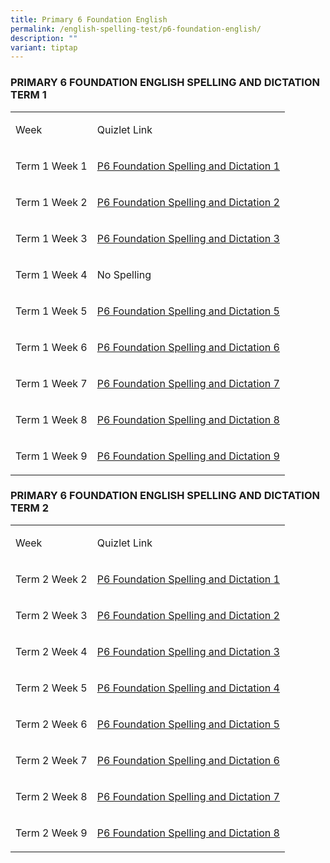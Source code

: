 ```yaml
---
title: Primary 6 Foundation English
permalink: /english-spelling-test/p6-foundation-english/
description: ""
variant: tiptap
---
```

<h3>PRIMARY 6 FOUNDATION ENGLISH SPELLING AND DICTATION TERM 1</h3>
<table>
<tbody>
<tr>
<td rowspan="1" colspan="1">
<p>Week</p>
</td>
<td rowspan="1" colspan="1">
<p>Quizlet Link</p>
</td>
</tr>
<tr>
<td rowspan="1" colspan="1">
<p>Term 1 Week 1</p>
</td>
<td rowspan="1" colspan="1">
<p><a href="https://quizlet.com/_98v349?x=1jqt&amp;i=1c2gxb" rel="noopener noreferrer nofollow" target="_blank">P6 Foundation Spelling and Dictation 1</a>
</p>
</td>
</tr>
<tr>
<td rowspan="1" colspan="1">
<p>Term 1 Week 2</p>
</td>
<td rowspan="1" colspan="1">
<p><a href="https://quizlet.com/_98v646?x=1jqt&amp;i=1c2gxb" rel="noopener noreferrer nofollow" target="_blank">P6 Foundation Spelling and Dictation 2</a>
</p>
</td>
</tr>
<tr>
<td rowspan="1" colspan="1">
<p>Term 1 Week 3</p>
</td>
<td rowspan="1" colspan="1">
<p><a href="https://quizlet.com/_98v6a3?x=1jqt&amp;i=1c2gxb" rel="noopener noreferrer nofollow" target="_blank">P6 Foundation Spelling and Dictation 3</a>
</p>
</td>
</tr>
<tr>
<td rowspan="1" colspan="1">
<p>Term 1 Week 4</p>
</td>
<td rowspan="1" colspan="1">
<p>No Spelling</p>
</td>
</tr>
<tr>
<td rowspan="1" colspan="1">
<p>Term 1 Week 5</p>
</td>
<td rowspan="1" colspan="1">
<p><a href="https://quizlet.com/_98v7p2?x=1jqt&amp;i=1c2gxb" rel="noopener noreferrer nofollow" target="_blank">P6 Foundation Spelling and Dictation 5</a>
</p>
</td>
</tr>
<tr>
<td rowspan="1" colspan="1">
<p>Term 1 Week 6</p>
</td>
<td rowspan="1" colspan="1">
<p><a href="https://quizlet.com/_98v8hd?x=1jqt&amp;i=1c2gxb" rel="noopener noreferrer nofollow" target="_blank">P6 Foundation Spelling and Dictation 6</a>
</p>
</td>
</tr>
<tr>
<td rowspan="1" colspan="1">
<p>Term 1 Week 7</p>
</td>
<td rowspan="1" colspan="1">
<p><a href="https://quizlet.com/_98v8va?x=1jqt&amp;i=1c2gxb" rel="noopener noreferrer nofollow" target="_blank">P6 Foundation Spelling and Dictation 7</a>
</p>
</td>
</tr>
<tr>
<td rowspan="1" colspan="1">
<p>Term 1 Week 8</p>
</td>
<td rowspan="1" colspan="1">
<p><a href="https://quizlet.com/_98v98t?x=1jqt&amp;i=1c2gxb" rel="noopener noreferrer nofollow" target="_blank">P6 Foundation Spelling and Dictation 8</a>
</p>
</td>
</tr>
<tr>
<td rowspan="1" colspan="1">
<p>Term 1 Week 9</p>
</td>
<td rowspan="1" colspan="1">
<p><a href="https://quizlet.com/_98v9qd?x=1jqt&amp;i=1c2gxb" rel="noopener noreferrer nofollow" target="_blank">P6 Foundation Spelling and Dictation 9</a>
</p>
</td>
</tr>
</tbody>
</table>
<h3>PRIMARY 6 FOUNDATION ENGLISH SPELLING AND DICTATION TERM 2</h3>
<table>
<tbody>
<tr>
<td rowspan="1" colspan="1">
<p>Week</p>
</td>
<td rowspan="1" colspan="1">
<p>Quizlet Link</p>
</td>
</tr>
<tr>
<td rowspan="1" colspan="1">
<p>Term 2 Week 2</p>
</td>
<td rowspan="1" colspan="1">
<p><a href="https://quizlet.com/576212998/p6-fel-term-2-spelling-dictation-1-flash-cards/?i=1c2gxb&amp;x=1jqt" rel="noopener noreferrer nofollow" target="_blank">P6 Foundation Spelling and Dictation 1</a>
</p>
</td>
</tr>
<tr>
<td rowspan="1" colspan="1">
<p>Term 2 Week 3</p>
</td>
<td rowspan="1" colspan="1">
<p><a href="https://quizlet.com/576214357/p6-fel-term-2-spelling-dictation-2-flash-cards/?i=1c2gxb&amp;x=1jqt" rel="noopener noreferrer nofollow" target="_blank">P6 Foundation Spelling and Dictation 2</a>
</p>
</td>
</tr>
<tr>
<td rowspan="1" colspan="1">
<p>Term 2 Week 4</p>
</td>
<td rowspan="1" colspan="1">
<p><a href="https://quizlet.com/576215034/p6-fel-term-2-spelling-dictation-3-flash-cards/?i=1c2gxb&amp;x=1jqt" rel="noopener noreferrer nofollow" target="_blank">P6 Foundation Spelling and Dictation 3</a>
</p>
</td>
</tr>
<tr>
<td rowspan="1" colspan="1">
<p>Term 2 Week 5</p>
</td>
<td rowspan="1" colspan="1">
<p><a href="https://quizlet.com/576215536/p6-fel-term-2-spelling-dictation-4-flash-cards/?i=1c2gxb&amp;x=1jqt" rel="noopener noreferrer nofollow" target="_blank">P6 Foundation Spelling and Dictation 4</a>
</p>
</td>
</tr>
<tr>
<td rowspan="1" colspan="1">
<p>Term 2 Week 6</p>
</td>
<td rowspan="1" colspan="1">
<p><a href="https://quizlet.com/576215778/p6-fel-term-2-spelling-dictation-5-flash-cards/?i=1c2gxb&amp;x=1jqt" rel="noopener noreferrer nofollow" target="_blank">P6 Foundation Spelling and Dictation 5</a>
</p>
</td>
</tr>
<tr>
<td rowspan="1" colspan="1">
<p>Term 2 Week 7</p>
</td>
<td rowspan="1" colspan="1">
<p><a href="https://quizlet.com/576216476/p6-fel-term-2-spelling-dictation-6-flash-cards/?i=1c2gxb&amp;x=1jqt" rel="noopener noreferrer nofollow" target="_blank">P6 Foundation Spelling and Dictation 6</a>
</p>
</td>
</tr>
<tr>
<td rowspan="1" colspan="1">
<p>Term 2 Week 8</p>
</td>
<td rowspan="1" colspan="1">
<p><a href="https://quizlet.com/576216984/p6-fel-term-2-spelling-dictation-7-flash-cards/?i=1c2gxb&amp;x=1jqt" rel="noopener noreferrer nofollow" target="_blank">P6 Foundation Spelling and Dictation 7</a>
</p>
</td>
</tr>
<tr>
<td rowspan="1" colspan="1">
<p>Term 2 Week 9</p>
</td>
<td rowspan="1" colspan="1">
<p><a href="https://quizlet.com/576217462/p6-fel-term-2-spelling-dictation-8-flash-cards/?i=1c2gxb&amp;x=1jqt" rel="noopener noreferrer nofollow" target="_blank">P6 Foundation Spelling and Dictation 8</a>
</p>
</td>
</tr>
</tbody>
</table>
<p></p>